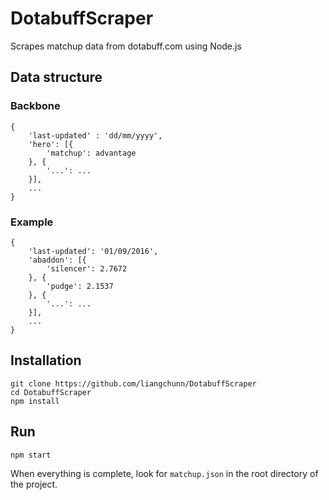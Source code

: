 # DotabuffScraper
Scrapes matchup data from dotabuff.com using Node.js

## Data structure
### Backbone
```
{
    'last-updated' : 'dd/mm/yyyy',
    'hero': [{
        'matchup': advantage
    }, {
        '...': ...
    }],
    ...
}
```

### Example
```
{
    'last-updated': '01/09/2016',
    'abaddon': [{
        'silencer': 2.7672
    }, {
        'pudge': 2.1537
    }, {
        '...': ...
    }],
    ...
}
```

## Installation
```shell
git clone https://github.com/liangchunn/DotabuffScraper
cd DotabuffScraper
npm install
```

## Run
```shell
npm start
```
When everything is complete, look for `matchup.json` in the root directory of the project.
